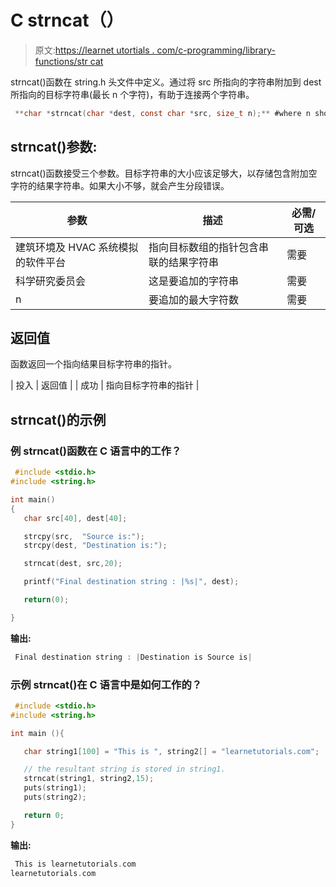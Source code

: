 # C strncat（）

> 原文:[https://learnet utortials . com/c-programming/library-functions/str cat](https://learnetutorials.com/c-programming/library-functions/strncat)

strncat()函数在 string.h 头文件中定义。通过将 src 所指向的字符串附加到 dest 所指向的目标字符串(最长 n 个字符)，有助于连接两个字符串。

```c
 **char *strncat(char *dest, const char *src, size_t n);** #where n should be a integer 

```

## strncat()参数:

strncat()函数接受三个参数。目标字符串的大小应该足够大，以存储包含附加空字符的结果字符串。如果大小不够，就会产生分段错误。

| 参数 | 描述 | 必需/可选 |
| --- | --- | --- |
| 建筑环境及 HVAC 系统模拟的软件平台 | 指向目标数组的指针包含串联的结果字符串 | 需要 |
| 科学研究委员会 | 这是要追加的字符串 | 需要 |
| n | 要追加的最大字符数 | 需要 |

## 返回值

函数返回一个指向结果目标字符串的指针。

| 投入 | 返回值 |
| 成功 | 指向目标字符串的指针 |

## strncat()的示例

### 例 strncat()函数在 C 语言中的工作？

```c
 #include <stdio.h>
#include <string.h>

int main()
{
   char src[40], dest[40];

   strcpy(src,  "Source is:");
   strcpy(dest, "Destination is:");

   strncat(dest, src,20);

   printf("Final destination string : |%s|", dest);

   return(0);

} 

```

**输出:**

```c
 Final destination string : |Destination is Source is| 
```

### 示例 strncat()在 C 语言中是如何工作的？

```c
 #include <stdio.h>
#include <string.h>

int main (){

   char string1[100] = "This is ", string2[] = "learnetutorials.com";

   // the resultant string is stored in string1.
   strncat(string1, string2,15);
   puts(string1);
   puts(string2);

   return 0;
} 

```

**输出:**

```c
 This is learnetutorials.com
learnetutorials.com 
```